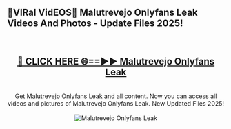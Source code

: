 <h2>🔴VIRal VidEOS🔴 Malutrevejo Onlyfans Leak Videos And Photos - Update Files 2025!</h2>
<br>
<div align="center">
<h2><a href="https://virallinks.top/odZfE0" rel="nofollow">🔴 CLICK HERE 🌐==►► Malutrevejo Onlyfans Leak</a></h2>
<br>
Get Malutrevejo Onlyfans Leak and all content. Now you can access all videos and pictures of Malutrevejo Onlyfans Leak. New Updated Files 2025!
<br>
<br>
<a href="https://virallinks.top/odZfE0" rel="nofollow" data-target="animated-image.originalLink"><img src="https://i.imgur.com/dJHk4Zq.gif)" alt="Malutrevejo Onlyfans Leak" style="max-width: 100%; display: inline-block;" data-target="animated-image.originalImage"></a>
</div>
<br>

